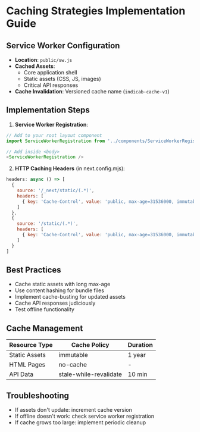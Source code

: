 # Caching Strategies Implementation Guide

## Service Worker Configuration
- **Location**: `public/sw.js`
- **Cached Assets**:
  - Core application shell
  - Static assets (CSS, JS, images)
  - Critical API responses
- **Cache Invalidation**: Versioned cache name (`indicab-cache-v1`)

## Implementation Steps

1. **Service Worker Registration**:
```typescript
// Add to your root layout component
import ServiceWorkerRegistration from '../components/ServiceWorkerRegistration'

// Add inside <body>
<ServiceWorkerRegistration />
```

2. **HTTP Caching Headers** (in next.config.mjs):
```javascript
headers: async () => [
  {
    source: '/_next/static/(.*)',
    headers: [
      { key: 'Cache-Control', value: 'public, max-age=31536000, immutable' }
    ]
  },
  {
    source: '/static/(.*)',
    headers: [
      { key: 'Cache-Control', value: 'public, max-age=31536000, immutable' }
    ]
  }
]
```

## Best Practices
- Cache static assets with long max-age
- Use content hashing for bundle files
- Implement cache-busting for updated assets
- Cache API responses judiciously
- Test offline functionality

## Cache Management
| Resource Type | Cache Policy | Duration |
|--------------|-------------|----------|
| Static Assets | immutable | 1 year |
| HTML Pages | no-cache | - |
| API Data | stale-while-revalidate | 10 min |

## Troubleshooting
- If assets don't update: increment cache version
- If offline doesn't work: check service worker registration
- If cache grows too large: implement periodic cleanup